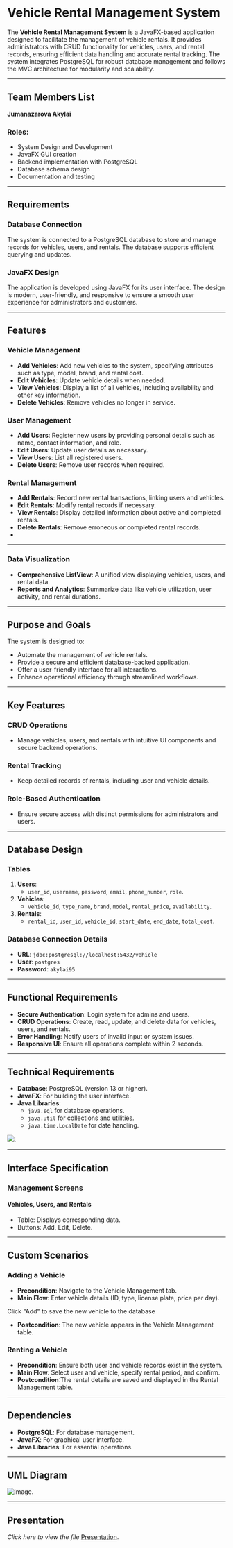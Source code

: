 # Vehicle Rental Management System

The **Vehicle Rental Management System** is a JavaFX-based application designed to facilitate the management of vehicle rentals. It provides administrators with CRUD functionality for vehicles, users, and rental records, ensuring efficient data handling and accurate rental tracking. The system integrates PostgreSQL for robust database management and follows the MVC architecture for modularity and scalability.

---

## Team Members List

**Jumanazarova Akylai**

### Roles:
- System Design and Development
- JavaFX GUI creation
- Backend implementation with PostgreSQL
- Database schema design
- Documentation and testing

---

## Requirements

### Database Connection
The system is connected to a PostgreSQL database to store and manage records for vehicles, users, and rentals. The database supports efficient querying and updates.

### JavaFX Design
The application is developed using JavaFX for its user interface. The design is modern, user-friendly, and responsive to ensure a smooth user experience for administrators and customers.

---

## Features

### Vehicle Management
- **Add Vehicles**: Add new vehicles to the system, specifying attributes such as type, model, brand, and rental cost.
- **Edit Vehicles**: Update vehicle details when needed.
- **View Vehicles**: Display a list of all vehicles, including availability and other key information.
- **Delete Vehicles**: Remove vehicles no longer in service.

### User Management
- **Add Users**: Register new users by providing personal details such as name, contact information, and role.
- **Edit Users**: Update user details as necessary.
- **View Users**: List all registered users.
- **Delete Users**: Remove user records when required.

### Rental Management
- **Add Rentals**: Record new rental transactions, linking users and vehicles.
- **Edit Rentals**: Modify rental records if necessary.
- **View Rentals**: Display detailed information about active and completed rentals.
- **Delete Rentals**: Remove erroneous or completed rental records.
- 
---

### Data Visualization
- **Comprehensive ListView**: A unified view displaying vehicles, users, and rental data.
- **Reports and Analytics**: Summarize data like vehicle utilization, user activity, and rental durations.

---

## Purpose and Goals
The system is designed to:
- Automate the management of vehicle rentals.
- Provide a secure and efficient database-backed application.
- Offer a user-friendly interface for all interactions.
- Enhance operational efficiency through streamlined workflows.

---

## Key Features

### CRUD Operations
- Manage vehicles, users, and rentals with intuitive UI components and secure backend operations.

### Rental Tracking
- Keep detailed records of rentals, including user and vehicle details.

### Role-Based Authentication
- Ensure secure access with distinct permissions for administrators and users.

---

## Database Design

### Tables
1. **Users**:
   - `user_id`, `username`, `password`, `email`, `phone_number`, `role`.
2. **Vehicles**:
   - `vehicle_id`, `type_name`, `brand`, `model`, `rental_price`, `availability`.
3. **Rentals**:
   - `rental_id`, `user_id`, `vehicle_id`, `start_date`, `end_date`, `total_cost`.

### Database Connection Details
- **URL**: `jdbc:postgresql://localhost:5432/vehicle`
- **User**: `postgres`
- **Password**: `akylai95`

---

## Functional Requirements
- **Secure Authentication**: Login system for admins and users.
- **CRUD Operations**: Create, read, update, and delete data for vehicles, users, and rentals.
- **Error Handling**: Notify users of invalid input or system issues.
- **Responsive UI**: Ensure all operations complete within 2 seconds.

---

## Technical Requirements
- **Database**: PostgreSQL (version 13 or higher).
- **JavaFX**: For building the user interface.
- **Java Libraries**:
  - `java.sql` for database operations.
  - `java.util` for collections and utilities.
  - `java.time.LocalDate` for date handling.
  
![](https://github.com/user-attachments/assets/fdbb502f-1a7d-4a3b-9fac-45c2caf8c719).

---

## Interface Specification

### Management Screens
#### Vehicles, Users, and Rentals
- Table: Displays corresponding data.
- Buttons: Add, Edit, Delete.

---

## Custom Scenarios

### Adding a Vehicle
- **Precondition**: Navigate to the Vehicle Management tab.
- **Main Flow**: Enter vehicle details (ID, type, license plate, price per day).

Click "Add" to save the new vehicle to the database
- **Postcondition**:  The new vehicle appears in the Vehicle Management table.

### Renting a Vehicle
- **Precondition**:  Ensure both user and vehicle records exist in the system.
- **Main Flow**: Select user and vehicle, specify rental period, and confirm.
- **Postcondition**:The rental details are saved and displayed in the Rental Management table.


---

## Dependencies
- **PostgreSQL**: For database management.
- **JavaFX**: For graphical user interface.
- **Java Libraries**: For essential operations.

---

## UML Diagram
![image](https://github.com/user-attachments/assets/79a7af16-427c-4109-944c-f5bca3321d74).

---

## Presentation
*Click here to view the file*
[Presentation](https://www.canva.com/design/DAGYyxLgDDA/rgm2W3aWmMR8Y4PdjKIdcQ/edit?utm_content=DAGYyxLgDDA&utm_campaign=designshare&utm_medium=link2&utm_source=sharebutton).




